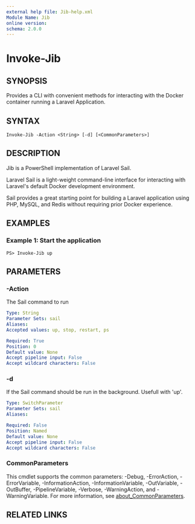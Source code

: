 ```yaml
---
external help file: Jib-help.xml
Module Name: Jib
online version:
schema: 2.0.0
---
```


# Invoke-Jib

## SYNOPSIS
Provides a CLI with convenient methods for interacting with the Docker container running a Laravel Application.

## SYNTAX

```
Invoke-Jib -Action <String> [-d] [<CommonParameters>]
```

## DESCRIPTION
Jib is a PowerShell implementation of Laravel Sail.

Laravel Sail is a light-weight command-line interface for interacting with Laravel's default Docker development environment.

Sail provides a great starting point for building a Laravel application using PHP, MySQL, and Redis without requiring prior Docker experience.

## EXAMPLES

### Example 1: Start the application
```
PS> Invoke-Jib up
```

## PARAMETERS

### -Action
The Sail command to run

```yaml
Type: String
Parameter Sets: sail
Aliases:
Accepted values: up, stop, restart, ps

Required: True
Position: 0
Default value: None
Accept pipeline input: False
Accept wildcard characters: False
```

### -d
If the Sail command should be run in the background. Usefull with 'up'.

```yaml
Type: SwitchParameter
Parameter Sets: sail
Aliases:

Required: False
Position: Named
Default value: None
Accept pipeline input: False
Accept wildcard characters: False
```

### CommonParameters
This cmdlet supports the common parameters: -Debug, -ErrorAction, -ErrorVariable, -InformationAction, -InformationVariable, -OutVariable, -OutBuffer, -PipelineVariable, -Verbose, -WarningAction, and -WarningVariable. For more information, see [about_CommonParameters](http://go.microsoft.com/fwlink/?LinkID=113216).


## RELATED LINKS
